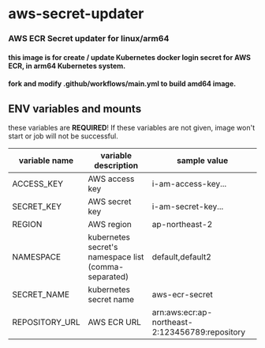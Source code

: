 # aws-secret-updater
### AWS ECR Secret updater for linux/arm64
#### this image is for create / update Kubernetes docker login secret for AWS ECR, in arm64 Kubernetes system.
#### fork and modify .github/workflows/main.yml to build amd64 image.

## ENV variables and mounts
these variables are **REQUIRED**! If these variables are not given, image won't start or job will not be successful.

| variable name       | variable description                                 | sample value                                    |
|---------------------|------------------------------------------------------|-------------------------------------------------|
| ACCESS_KEY          | AWS access key                                       | i-am-access-key...                              |
| SECRET_KEY          | AWS secret key                                       | i-am-secret-key...                              |
| REGION              | AWS region                                           | ap-northeast-2                                  |
| NAMESPACE           | kubernetes secret's namespace list (comma-separated) | default,default2                                |
| SECRET_NAME         | kubernetes secret name                               | aws-ecr-secret                                  |
| REPOSITORY_URL      | AWS ECR URL                                          | arn:aws:ecr:ap-northeast-2:123456789:repository |
